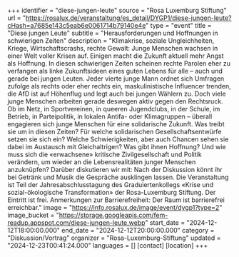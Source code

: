 +++
identifier = "diese-jungen-leute"
source = "Rosa Luxemburg Stiftung"
url = "https://rosalux.de/veranstaltung/es_detail/DYGP1/diese-jungen-leute?cHash=a7685e143c5eab6e0061714b79140e4e"
type = "event"
title = "Diese jungen Leute"
subtitle = "Herausforderungen und Hoffnungen in schwierigen Zeiten"
description = "Klimakrise, soziale Ungleichheiten, Kriege, Wirtschaftscrashs, rechte Gewalt: Junge Menschen wachsen in einer Welt voller Krisen auf. Einigen macht die Zukunft aktuell mehr Angst als Hoffnung. In diesen schwierigen Zeiten scheinen rechte Parolen eher zu verfangen als linke Zukunftsideen eines guten Lebens für alle – auch und gerade bei jungen Leuten. Jeder vierte junge Mann ordnet sich Umfragen zufolge als rechts oder eher rechts ein, maskulinistische Influencer trenden, die AfD ist auf Höhenflug und legt auch bei jungen Wählern zu.
Doch viele junge Menschen arbeiten gerade deswegen aktiv gegen den Rechtsruck. Ob im Netz, in Sportvereinen, in queeren Jugendclubs, in der Schule, im Betrieb, in Parteipolitik, in lokalen Antifa- oder Klimagruppen – überall engagieren sich junge Menschen für eine solidarische Zukunft.
Was treibt sie um in diesen Zeiten? Für welche solidarischen Gesellschaftsentwürfe setzen sie sich ein? Welche Schwierigkeiten, aber auch Chancen sehen sie dabei im Austausch mit Gleichaltrigen? Was gibt ihnen Hoffnung? Und wie muss sich die «erwachsene» kritische Zivilgesellschaft und Politik verändern, um wieder an die Lebensrealitäten junger Menschen anzuknüpfen?
Darüber diskutieren wir mit:
Nach der Diskussion könnt ihr bei Getränk und Musik die Gespräche ausklingen lassen. 
Die Veranstaltung ist Teil der Jahresabschlusstagung des Graduiertenkollegs «Krise und sozial-ökologische Transformation» der Rosa-Luxemburg Stiftung. Der Eintritt ist frei. 
Anmerkungen zur Barrierefreiheit: Der Raum ist barrierefrei erreichbar."
image = "https://info.rosalux.de/image/event/dygp1?type=2"
image_bucket = "https://storage.googleapis.com/fem-readup.appspot.com/diese-jungen-leute.webp"
start_date = "2024-12-12T18:00:00.000"
end_date = "2024-12-12T20:00:00.000"
category = "Diskussion/Vortrag"
organizer = "Rosa-Luxemburg-Stiftung"
updated = "2024-12-23T00:41:24.000"
languages = []
[contact]
[location]
+++